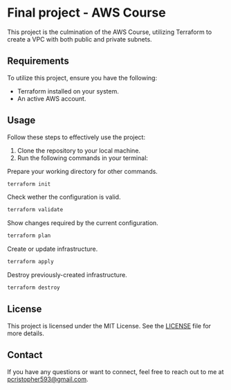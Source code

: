 # Final project - AWS Course

This project is the culmination of the AWS Course, utilizing Terraform to create a VPC with both public and private subnets.

## Requirements

To utilize this project, ensure you have the following:

- Terraform installed on your system.
- An active AWS account.

## Usage

Follow these steps to effectively use the project:

1. Clone the repository to your local machine.
2. Run the following commands in your terminal:

Prepare your working directory for other commands.

```bash
terraform init
```

Check wether the configuration is valid.

```bash
terraform validate
```

Show changes required by the current configuration.

```bash
terraform plan
```

Create or update infrastructure.

```bash
terraform apply
```

Destroy previously-created infrastructure.

```bash
terraform destroy
```

## License

This project is licensed under the MIT License. See the [LICENSE](LICENSE) file for more details.

## Contact

If you have any questions or want to connect, feel free to reach out to me at [pcristopher593@gmail.com](mailto:pcristopher593@gmail.com).